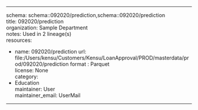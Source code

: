 


---  
schema: schema::092020/prediction,schema::092020/prediction  
title: 092020/prediction  
organization: Sample Department  
notes: Used in 2 lineage(s)  
resources:  
  - name: 092020/prediction 
    url: file:/Users/kensu/Customers/Kensu/LoanApproval/PROD/masterdata/prod/092020/prediction 
    format : Parquet  
license: None  
category:
  - Education  
maintainer: User  
maintainer_email: UserMail  
---